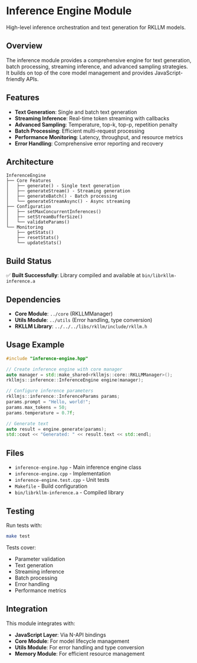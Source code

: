# Inference Engine Module

High-level inference orchestration and text generation for RKLLM models.

## Overview

The inference module provides a comprehensive engine for text generation, batch processing, streaming inference, and advanced sampling strategies. It builds on top of the core model management and provides JavaScript-friendly APIs.

## Features

- **Text Generation**: Single and batch text generation
- **Streaming Inference**: Real-time token streaming with callbacks
- **Advanced Sampling**: Temperature, top-k, top-p, repetition penalty
- **Batch Processing**: Efficient multi-request processing
- **Performance Monitoring**: Latency, throughput, and resource metrics
- **Error Handling**: Comprehensive error reporting and recovery

## Architecture

```
InferenceEngine
├── Core Features
│   ├── generate() - Single text generation
│   ├── generateStream() - Streaming generation
│   ├── generateBatch() - Batch processing
│   └── generateStreamAsync() - Async streaming
├── Configuration
│   ├── setMaxConcurrentInferences()
│   ├── setStreamBufferSize()
│   └── validateParams()
└── Monitoring
    ├── getStats()
    ├── resetStats()
    └── updateStats()
```

## Build Status

✅ **Built Successfully**: Library compiled and available at `bin/librkllm-inference.a`

## Dependencies

- **Core Module**: `../core` (RKLLMManager)
- **Utils Module**: `../utils` (Error handling, type conversion)
- **RKLLM Library**: `../../../libs/rkllm/include/rkllm.h`

## Usage Example

```cpp
#include "inference-engine.hpp"

// Create inference engine with core manager
auto manager = std::make_shared<rkllmjs::core::RKLLMManager>();
rkllmjs::inference::InferenceEngine engine(manager);

// Configure inference parameters
rkllmjs::inference::InferenceParams params;
params.prompt = "Hello, world!";
params.max_tokens = 50;
params.temperature = 0.7f;

// Generate text
auto result = engine.generate(params);
std::cout << "Generated: " << result.text << std::endl;
```

## Files

- `inference-engine.hpp` - Main inference engine class
- `inference-engine.cpp` - Implementation
- `inference-engine.test.cpp` - Unit tests
- `Makefile` - Build configuration
- `bin/librkllm-inference.a` - Compiled library

## Testing

Run tests with:
```bash
make test
```

Tests cover:
- Parameter validation
- Text generation
- Streaming inference
- Batch processing
- Error handling
- Performance metrics

## Integration

This module integrates with:
- **JavaScript Layer**: Via N-API bindings
- **Core Module**: For model lifecycle management
- **Utils Module**: For error handling and type conversion
- **Memory Module**: For efficient resource management
